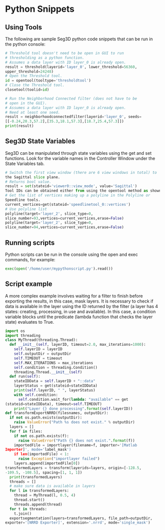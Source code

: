 # Python Snippets

## Using Tools

The following are sample Seg3D python code snippets that can be run in the python console:

```python
# Threshold tool doesn't need to be open in GUI to run
# thresholding as a python function.
# Assumes a data layer with ID layer_0 is already open.
result = threshold(layerid='layer_0', lower_threshold=56360,
upper_threshold=24248)
# Open the Threshold tool.
id = opentool(tooltype='thresholdtool')
# Close the Threshold tool.
closetool(toolid=id)
```

```python
# Run the Neighborhood Connected filter (does not have to be
# open in the GUI).
# Assumes a data layer with ID layer_0 is already open.
# Need at least one seed.
result = neighborhoodconnectedfilter(layerid='layer_0', seeds=
[[-0.24,20.3,57.2],[35.3,18.1,57.3],[18.7,25.4,57.3]])
print(result)
```

## Seg3D State Variables
Seg3D can be manipulated through state variables using the get and set functions. Look for the variable names in the Controller Window under the State Variables tab.

```python
# Switch the first view window (there are 6 view windows in total) to
the Sagittal slice plane.
# Returns bool value.
result = set(stateid='viewer0::view_mode', value='Sagittal')
Tool IDs can be obtained either from using the opentool method as shown above, or by looking them up in the Controller Window under the State Variables tab. Tool variables can be used to batch process slices in a given layer.
# Get the list of vertices making up a polyline in the Polyline or
Speedline tools.
current_vertices=get(stateid='speedlinetool_0::vertices')
# Use polyline list
polyline(target='layer_2', slice_type=0,
slice_number=93,vertices=current_vertices,erase=False)
polyline(target='layer_2', slice_type=0,
slice_number=94,vertices=current_vertices,erase=False)
```

## Running scripts
Python scripts can be run in the console using the open and exec commands, for example:

```python
exec(open('/home/user/mypythonscript.py').read())
```

## Script example
A more complex example involves waiting for a filter to finish before exporting the results, in this case, mask layers. It is necessary to check if data is available in the layer using the ID returned by the filter (a layer has 4 states: creating, processing, in use and available).
In this case, a condition variable blocks until the predicate (lambda function that checks the layer state) evaluates to True.

```python
import os
import threading
class MyThread(threading.Thread):
  def __init__(self, layerID, timeout=2.0, max_iterations=1000):
    self.layerID = layerID
    self.outputDir = outputDir
    self.TIMEOUT = timeout
    self.MAX_ITERATIONS = max_iterations
    self.condition = threading.Condition()
    threading.Thread.__init__(self)
  def run(self):
    stateIDData = self.layerID + "::data"
    layerStatus = get(stateid=stateIDData)
    print(self.layerID, " ", layerStatus)
    with self.condition:
      self.condition.wait_for(lambda: "available" == get
(stateid=stateIDData), timeout=self.TIMEOUT)
    print("Layer {} done processing".format(self.layerID))
def transformExportNRRD(filesnames, outputDir):
  if not os.path.exists(outputDir):
    raise ValueError("Path %s does not exist." % outputDir)
  layers = []
  for f in files:
    if not os.path.exists(f):
      raise ValueError("Path {} does not exist.".format(f))
    importedFile = importlayer(filename=f, importer='[Matlab
Importer]', mode='label_mask')
    if len(importedFile) < 1:
      raise Exception("importlayer failed")
    layers.append(importedFile[0])
transformedLayers = transform(layerids=layers, origin=[-128.5,
-109.5, -108.5], spacing=[1, 1, 1])
  print(transformedLayers)
  threads = []
  # make sure data is available in layers
  for l in transformedLayers:
    thread = MyThread(l, 0.5, 4)
    thread.start()
    threads.append(thread)
  for t in threads:
    t.join()
  exportsegmentation(layers=transformedLayers, file_path=outputDir,
exporter='[NRRD Exporter]', extension='.nrrd', mode='single_mask')
```
